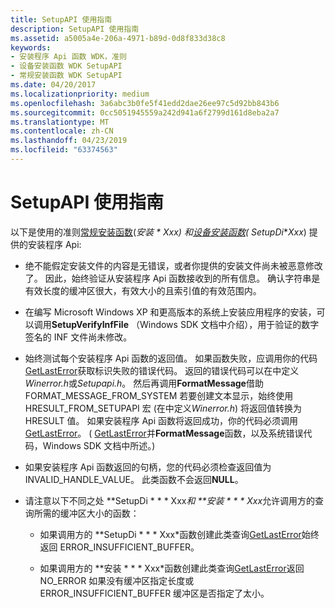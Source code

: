```yaml
---
title: SetupAPI 使用指南
description: SetupAPI 使用指南
ms.assetid: a5005a4e-206a-4971-b89d-0d8f833d38c8
keywords:
- 安装程序 Api 函数 WDK，准则
- 设备安装函数 WDK SetupAPI
- 常规安装函数 WDK SetupAPI
ms.date: 04/20/2017
ms.localizationpriority: medium
ms.openlocfilehash: 3a6abc3b0fe5f41edd2dae26ee97c5d92bb843b6
ms.sourcegitcommit: 0cc5051945559a242d941a6f2799d161d8eba2a7
ms.translationtype: MT
ms.contentlocale: zh-CN
ms.lasthandoff: 04/23/2019
ms.locfileid: "63374563"
---
```

# <a name="guidelines-for-using-setupapi"></a>SetupAPI 使用指南





以下是使用的准则[常规安装函数](https://msdn.microsoft.com/library/windows/hardware/ff544985)(**安装 * **Xxx*) 和[设备安装函数](https://msdn.microsoft.com/library/windows/hardware/ff541299)(** SetupDi***Xxx*) 提供的安装程序 Api:

-   绝不能假定安装文件的内容是无错误，或者你提供的安装文件尚未被恶意修改了。 因此，始终验证从安装程序 Api 函数接收到的所有信息。 确认字符串是有效长度的缓冲区很大，有效大小的且索引值的有效范围内。

-   在编写 Microsoft Windows XP 和更高版本的系统上安装应用程序的安装，可以调用**SetupVerifyInfFile** （Windows SDK 文档中介绍），用于验证的数字签名的 INF 文件尚未修改。

-   始终测试每个安装程序 Api 函数的返回值。 如果函数失败，应调用你的代码[GetLastError](https://go.microsoft.com/fwlink/p/?linkid=169416)获取标识失败的错误代码。 返回的错误代码可以在中定义*Winerror.h*或*Setupapi.h*。 然后再调用**FormatMessage**借助 FORMAT_MESSAGE_FROM_SYSTEM 若要创建文本显示，始终使用 HRESULT_FROM_SETUPAPI 宏 (在中定义*Winerror.h*) 将返回值转换为HRESULT 值。 如果安装程序 Api 函数将返回成功，你的代码必须调用[GetLastError](https://go.microsoft.com/fwlink/p/?linkid=169416)。 ( [GetLastError](https://go.microsoft.com/fwlink/p/?linkid=169416)并**FormatMessage**函数，以及系统错误代码，Windows SDK 文档中所述。)

-   如果安装程序 Api 函数返回的句柄，您的代码必须检查返回值为 INVALID_HANDLE_VALUE。 此类函数不会返回**NULL**。

-   请注意以下不同之处 **SetupDi * * * Xxx*和 **安装 * * * Xxx*允许调用方的查询所需的缓冲区大小的函数：

    -   如果调用方的 **SetupDi * * * Xxx*函数创建此类查询[GetLastError](https://go.microsoft.com/fwlink/p/?linkid=169416)始终返回 ERROR_INSUFFICIENT_BUFFER。

    -   如果调用方的 **安装 * * * Xxx*函数创建此类查询[GetLastError](https://go.microsoft.com/fwlink/p/?linkid=169416)返回 NO_ERROR 如果没有缓冲区指定长度或 ERROR_INSUFFICIENT_BUFFER 缓冲区是否指定了太小。

 

 





